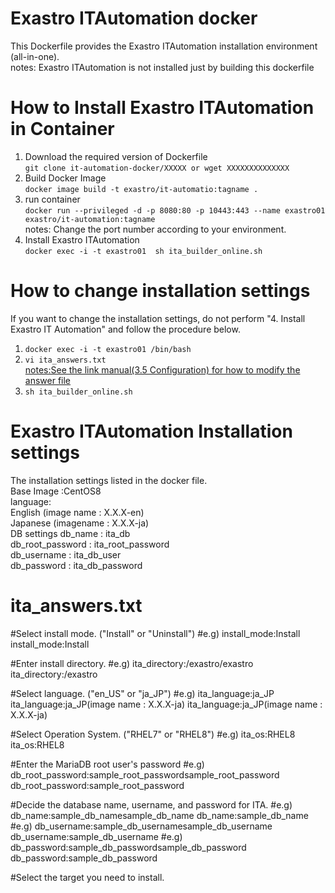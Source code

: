 # Exastro ITAutomation docker
This Dockerfile provides the Exastro ITAutomation installation environment (all-in-one).<br>
notes: Exastro ITAutomation is not installed just by building this dockerfile<br>
# How to Install Exastro ITAutomation in Container
1. Download the required version of Dockerfile<br>
`git clone it-automation-docker/XXXXX or wget XXXXXXXXXXXXXX`<br>
1. Build Docker Image<br>
`docker image build -t exastro/it-automatio:tagname .`<br>
1. run container <br>
`docker run --privileged -d -p 8080:80 -p 10443:443 --name exastro01 exastro/it-automation:tagname`<br>
notes: Change the port number according to your environment.<br>
1. Install Exastro ITAutomation<br>
`docker exec -i -t exastro01  sh ita_builder_online.sh`<br>
# How to change installation settings<br>
If you want to change the installation settings, do not perform "4. Install Exastro IT Automation" and follow the procedure below.
1. `docker exec -i -t exastro01 /bin/bash` <br>
1. `vi ita_answers.txt`<br>
[notes:See the link manual(3.5 Configuration) for how to modify the answer file](https://exastro-suite.github.io/it-automation-docs/asset/Learn/ITA-online-install_en.pdf)<br>
1. `sh ita_builder_online.sh`<br>

# Exastro ITAutomation Installation settings<br>
The installation settings listed in the docker file.<br>
Base Image :CentOS8<br>
language:<br>
English (image name : X.X.X-en)<br>
Japanese (imagename : X.X.X-ja)<br>
DB settings db_name : ita_db<br>
db_root_password : ita_root_password<br>
db_username : ita_db_user<br>
db_password : ita_db_password<br>

# ita_answers.txt
#Select install mode. ("Install" or "Uninstall")
#e.g) install_mode:Install
install_mode:Install

#Enter install directory.
#e.g) ita_directory:/exastro/exastro
ita_directory:/exastro

#Select language. ("en_US" or "ja_JP")
#e.g) ita_language:ja_JP
ita_language:ja_JP(image name : X.X.X-ja)
ita_language:ja_JP(image name : X.X.X-ja)

#Select Operation System. ("RHEL7" or "RHEL8")
#e.g) ita_os:RHEL8
ita_os:RHEL8

#Enter the MariaDB root user's password
#e.g) db_root_password:sample_root_passwordsample_root_password
db_root_password:sample_root_password

#Decide the database name, username, and password for ITA.
#e.g) db_name:sample_db_namesample_db_name
db_name:sample_db_name
#e.g) db_username:sample_db_usernamesample_db_username
db_username:sample_db_username
#e.g) db_password:sample_db_passwordsample_db_password
db_password:sample_db_password

#Select the target you need to install.
